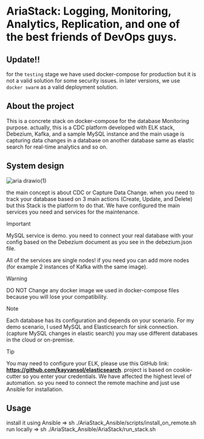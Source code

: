 # AriaStack: Logging, Monitoring, Analytics, Replication, and one of the best friends of DevOps guys.

## Update!!
for the `testing` stage we have used docker-compose for production but it is not a valid solution for some security issues. in later versions, we use `docker swarm` as a valid deployment solution.


## About the project
This is a concrete stack on docker-compose for the database Monitoring purpose.
actually, this is a CDC platform developed with ELK stack, Debezium, Kafka, and a sample MySQL instance and the main usage is capturing data changes in a database on another database same as elastic search for real-time analytics and so on.

## System design
![aria drawio(1)](https://github.com/user-attachments/assets/4b67e81a-68d2-402d-b39d-0be0e195f9e4)



the main concept is about CDC or Capture Data Change. when you need to track your database based on 3 main actions (Create, Update, and Delete) but this Stack is the platform to do that.
We have configured the main services you need and services for the maintenance.
> [!IMPORTANT]  
> MySQL service is demo. you need to connect your real database with your config based on the Debezium document as you see in the debezium.json file.
> 
> All of the services are single nodes! if you need you can add more nodes (for example 2 instances of Kafka with the same image).

> [!WARNING]  
> DO NOT Change any docker image we used in docker-compose files because you will lose your compatibility.

> [!NOTE]  
> Each database has its configuration and depends on your scenario. For my demo scenario, I used MySQL and Elasticsearch for sink connection. (capture MySQL changes in elastic search) you may use different databases in the cloud or on-premise.

> [!TIP]
> You may need to configure your ELK, please use this GitHub link: **https://github.com/kayvansol/elasticsearch**.
> project is based on cookie-cutter so you enter your credentials.
> We have affected the highest level of automation. so you need to connect the remote machine and just use Ansible for installation.


## Usage 
install it using Ansible => sh ./AriaStack_Ansible/scripts/install_on_remote.sh
run locally => sh ./AriaStack_Ansible/AriaStack/run_stack.sh  



